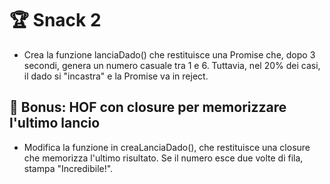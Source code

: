 
# 🏆 Snack 2

+ Crea la funzione lanciaDado() che restituisce una Promise che, dopo 3 secondi, genera un numero casuale tra 1 e 6. Tuttavia, nel 20% dei casi, il dado si "incastra" e la Promise va in reject.

## 🎯 Bonus: HOF con closure per memorizzare l'ultimo lancio

+ Modifica la funzione in creaLanciaDado(), che restituisce una closure che memorizza l'ultimo risultato. Se il numero esce due volte di fila, stampa "Incredibile!".
